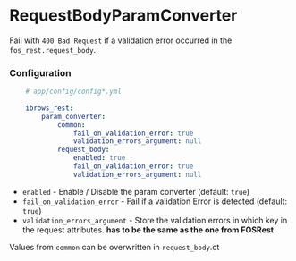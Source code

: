 # RequestBodyParamConverter

Fail with `400 Bad Request` if a validation error occurred in the `fos_rest.request_body`.

### Configuration
```yaml
    # app/config/config*.yml
    
    ibrows_rest:
        param_converter:
            common:
                fail_on_validation_error: true
                validation_errors_argument: null
            request_body:
                enabled: true
                fail_on_validation_error: true
                validation_errors_argument: null
```

 - `enabled` - Enable / Disable the param converter (default: `true`)
 - `fail_on_validation_error` - Fail if a validation Error is detected (default: `true`)
 - `validation_errors_argument` - Store the validation errors in which key in the request attributes. **has to be the same as the one from FOSRest**
 
Values from `common` can be overwritten in `request_body`.ct